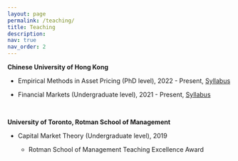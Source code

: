 ```yaml
---
layout: page
permalink: /teaching/
title: Teaching
description: 
nav: true
nav_order: 2
---
```


<p><strong>Chinese University of Hong Kong</strong></p>
<ul>
    <li>
        <p>Empirical Methods in Asset Pricing (PhD level), 2022 - Present, <a href = "../assets/pdf/FINA6252_syllabus_2024.pdf">Syllabus</a></p>
    </li>
    <li>
        <p>Financial Markets (Undergraduate level), 2021 - Present, <a href = "../assets/pdf/2024FINA3010DE.pdf">Syllabus</a></p>
    </li>
</ul>


<p style="margin-left:40px">&nbsp;</p>
<p><strong>University of Toronto, Rotman School of Management</strong></p>
<ul>
    <li>
        <p>Capital Market Theory (Undergraduate level), 2019</p>
        <ul>
            <li>
                <p>Rotman School of Management Teaching Excellence Award</p>
            </li>
        </ul>
    </li>
</ul>
